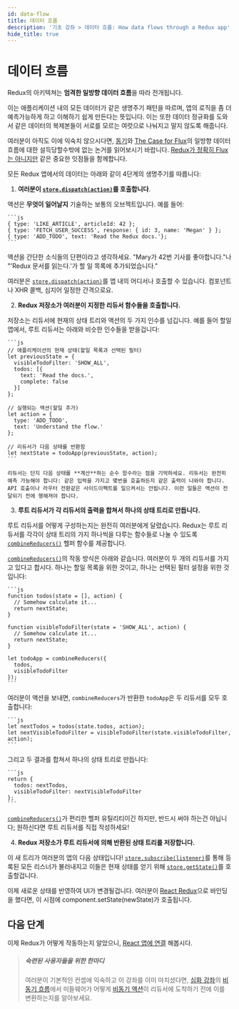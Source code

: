 ```yaml
---
id: data-flow
title: 데이터 흐름
description: '기초 강좌 > 데이터 흐름: How data flows through a Redux app'
hide_title: true
---
```


# 데이터 흐름

Redux의 아키텍쳐는 **엄격한 일방향 데이터 흐름**을 따라 전개됩니다.

이는 애플리케이션 내의 모든 데이터가 같은 생명주기 패턴을 따르며, 앱의 로직을 좀 더 예측가능하게 하고 이해하기 쉽게 만든다는 뜻입니다. 이는 또한 데이터 정규화를 도와서 같은 데이터의 복제본들이 서로를 모르는 여럿으로 나눠지고 말지 않도록 해줍니다.

여러분이 아직도 이에 익숙치 않으시다면, [동기](../understanding/thinking-in-redux/Motivation.md)와 [The Case for Flux](https://medium.com/@dan_abramov/the-case-for-flux-379b7d1982c6)의 일방향 데이터 흐름에 대한 설득당할수밖에 없는 논거를 읽어보시기 바랍니다. [Redux가 정확히 Flux는 아니지만](../understanding/history-and-design/PriorArt.md) 같은 중요한 잇점들을 함께합니다.

모든 Redux 앱에서의 데이터는 아래와 같이 4단계의 생명주기를 따릅니다:

1. **여러분이 [`store.dispatch(action)`](../api/Store.md#dispatch)를 호출합니다**.

액션은 **무엇이 일어날지** 기술하는 보통의 오브젝트입니다. 예를 들어:

    ```js
    { type: 'LIKE_ARTICLE', articleId: 42 };
    { type: 'FETCH_USER_SUCCESS', response: { id: 3, name: 'Megan' } };
    { type: 'ADD_TODO', text: 'Read the Redux docs.'};
    ```

액션을 간단한 소식들의 단편이라고 생각하세요. "Mary가 42번 기사를 좋아합니다."나 "'Redux 문서를 읽는다.'가 할 일 목록에 추가되었습니다."

여러분은 [`store.dispatch(action)`](../api/Store.md#dispatch)를 앱 내의 어디서나 호출할 수 있습니다. 컴포넌트나 XHR 콜백, 심지어 일정한 간격으로요.

2. **Redux 저장소가 여러분이 지정한 리듀서 함수들을 호출합니다.**

저장소는 리듀서에 현재의 상태 트리와 액션의 두 가지 인수를 넘깁니다. 예를 들어 할일 앱에서, 루트 리듀서는 아래와 비슷한 인수들을 받을겁니다:

    ```js
    // 애플리케이션의 현재 상태(할일 목록과 선택된 필터)
    let previousState = {
      visibleTodoFilter: 'SHOW_ALL',
      todos: [{
        text: 'Read the docs.',
        complete: false
      }]
    };

    // 실행되는 액션(할일 추가)
    let action = {
      type: 'ADD_TODO',
      text: 'Understand the flow.'
    };

    // 리듀서가 다음 상태를 반환함
    let nextState = todoApp(previousState, action);
    ```

    리듀서는 단지 다음 상태를 **계산**하는 순수 함수라는 점을 기억하세요. 리듀서는 완전히 예측 가능해야 합니다: 같은 입력을 가지고 몇번을 호출하든지 같은 출력이 나와야 합니다. API 호출이나 라우터 전환같은 사이드이펙트를 일으켜서는 안됩니다. 이런 일들은 액션이 전달되기 전에 행해져야 합니다.

3. **루트 리듀서가 각 리듀서의 출력을 합쳐서 하나의 상태 트리로 만듭니다.**

루트 리듀서를 어떻게 구성하는지는 완전히 여러분에게 달렸습니다. Redux는 루트 리듀서를 각각이 상태 트리의 가지 하나씩을 다루는 함수들로 나눌 수 있도록 [`combineReducers()`](../api/combineReducers.md) 헬퍼 함수를 제공합니다.

[`combineReducers()`](../api/combineReducers.md)의 작동 방식은 아래와 같습니다. 여러분이 두 개의 리듀서를 가지고 있다고 합시다. 하나는 할일 목록을 위한 것이고, 하나는 선택된 필터 설정을 위한 것입니다:

    ```js
    function todos(state = [], action) {
      // Somehow calculate it...
      return nextState;
    }

    function visibleTodoFilter(state = 'SHOW_ALL', action) {
      // Somehow calculate it...
      return nextState;
    }

    let todoApp = combineReducers({
      todos,
      visibleTodoFilter
    });
    ```

여러분이 액션을 보내면, `combineReducers`가 반환한 `todoApp`은 두 리듀서를 모두 호출합니다:

    ```js
    let nextTodos = todos(state.todos, action);
    let nextVisibleTodoFilter = visibleTodoFilter(state.visibleTodoFilter, action);
    ```

그리고 두 결과를 합쳐서 하나의 상태 트리로 만듭니다:

    ```js
    return {
      todos: nextTodos,
      visibleTodoFilter: nextVisibleTodoFilter
    };
    ```

[`combineReducers()`](../api/combineReducers.md)가 편리한 헬퍼 유틸리티이긴 하지만, 반드시 써야 하는건 아닙니다; 원하신다면 루트 리듀서를 직접 작성하세요!

4. **Redux 저장소가 루트 리듀서에 의해 반환된 상태 트리를 저장합니다.**

이 새 트리가 여러분의 앱의 다음 상태입니다! [`store.subscribe(listener)`](../api/Store.md#subscribe)를 통해 등록된 모든 리스너가 불러내지고 이들은 현재 상태를 얻기 위해 [`store.getState()`](../api/Store.md#getState)를 호출할겁니다.

이제 새로운 상태를 반영하여 UI가 변경될겁니다. 여러분이 [React Redux](https://github.com/gaearon/react-redux)으로 바인딩을 했다면, 이 시점에 component.setState(newState)가 호출됩니다.

## 다음 단계

이제 Redux가 어떻게 작동하는지 알았으니, [React 앱에 연결](UsageWithReact.md) 해봅시다.

> ##### 숙련된 사용자들을 위한 한마디
>
> 여러분이 기본적인 컨셉에 익숙하고 이 강좌를 이미 마치셨다면, [심화 강좌](../advanced/README.md)의 [비동기 흐름](../advanced/AsyncFlow.md)에서 미들웨어가 어떻게 [비동기 액션](../advanced/AsyncActions.md)이 리듀서에 도착하기 전에 이를 변환하는지를 알아보세요.
